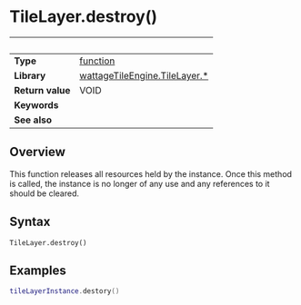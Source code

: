 # TileLayer.destroy()

|                      | &nbsp;
| -------------------- | ---------------------------------------------------------------
| __Type__             | [function](http://docs.coronalabs.com/api/type/Function.html)
| __Library__          | [wattageTileEngine.TileLayer.*](type_tileLayer.markdown)
| __Return value__     | VOID
| __Keywords__         |
| __See also__         |


## Overview

This function releases all resources held by the instance.  Once this
method is called, the instance is no longer of any use and any
references to it should be cleared.

## Syntax

	TileLayer.destroy()

## Examples

``````lua
tileLayerInstance.destory()
``````